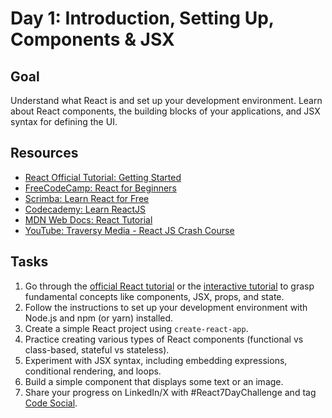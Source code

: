 # Day 1: Introduction, Setting Up, Components & JSX

## Goal
Understand what React is and set up your development environment. Learn about React components, the building blocks of your applications, and JSX syntax for defining the UI.

## Resources
- [React Official Tutorial: Getting Started](https://reactjs.org/tutorial/tutorial.html)
- [FreeCodeCamp: React for Beginners](https://www.freecodecamp.org/learn/front-end-libraries/react/)
- [Scrimba: Learn React for Free](https://scrimba.com/learn/learnreact)
- [Codecademy: Learn ReactJS](https://www.codecademy.com/learn/react-101)
- [MDN Web Docs: React Tutorial](https://developer.mozilla.org/en-US/docs/Learn/Tools_and_testing/Client-side_JavaScript_frameworks/React_getting_started)
- [YouTube: Traversy Media - React JS Crash Course](https://www.youtube.com/watch?v=sBws8MSXN7A)

## Tasks
1. Go through the [official React tutorial](https://reactjs.org/tutorial/tutorial.html) or the [interactive tutorial](https://reactjs.org/tutorial/tutorial.html) to grasp fundamental concepts like components, JSX, props, and state.
2. Follow the instructions to set up your development environment with Node.js and npm (or yarn) installed.
3. Create a simple React project using `create-react-app`.
4. Practice creating various types of React components (functional vs class-based, stateful vs stateless).
5. Experiment with JSX syntax, including embedding expressions, conditional rendering, and loops.
6. Build a simple component that displays some text or an image.
7. Share your progress on LinkedIn/X with #React7DayChallenge and tag [Code Social](https://bio.link/codesocial).
